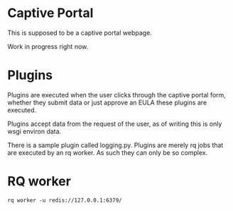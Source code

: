 # Captive Portal

This is supposed to be a captive portal webpage. 

Work in progress right now. 

# Plugins

Plugins are executed when the user clicks through the captive portal form, whether they submit data or just approve an EULA these plugins are executed. 

Plugins accept data from the request of the user, as of writing this is only wsgi environ data. 

There is a sample plugin called logging.py. Plugins are merely rq jobs that are executed by an rq worker. As such they can only be so complex.

# RQ worker

    rq worker -u redis://127.0.0.1:6379/
